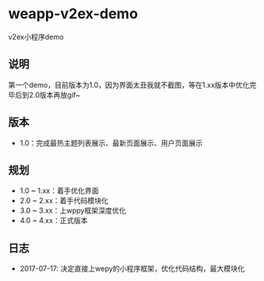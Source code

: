 # weapp-v2ex-demo
v2ex小程序demo

## 说明

第一个demo，目前版本为1.0，因为界面太丑我就不截图，等在1.xx版本中优化完毕后到2.0版本再放gif~

## 版本

- 1.0：完成最热主题列表展示、最新页面展示、用户页面展示

## 规划

- 1.0 ~ 1.xx：着手优化界面
- 2.0 ~ 2.xx：着手代码模块化
- 3.0 ~ 3.xx：上wppy框架深度优化
- 4.0 ~ 4.xx：正式版本

## 日志

- 2017-07-17: 决定直接上wepy的小程序框架，优化代码结构，最大模块化